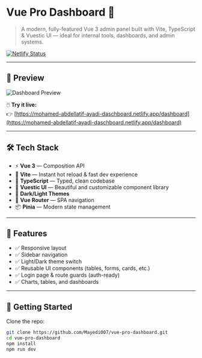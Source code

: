 # Vue Pro Dashboard 🚀

> A modern, fully-featured Vue 3 admin panel built with Vite, TypeScript & Vuestic UI — ideal for internal tools, dashboards, and admin systems.

[![Netlify Status](https://img.shields.io/badge/Live%20Demo-Online-green?style=flat-square&logo=netlify)](https://mohamed-abdellatif-ayadi-daschboard.netlify.app/dashboard)

---

## 📸 Preview

![Dashboard Preview](https://raw.githubusercontent.com/epicmaxco/vuestic-admin/develop/public/img/overview-light.jpg)

🖱️ **Try it live:**  
👉 [https://mohamed-abdellatif-ayadi-daschboard.netlify.app/dashboard](https://mohamed-abdellatif-ayadi-daschboard.netlify.app/dashboard)

---

## 🛠 Tech Stack

- ⚡️ **Vue 3** — Composition API
- 🚀 **Vite** — Instant hot reload & fast dev experience
- 🧠 **TypeScript** — Typed, clean codebase
- 🎨 **Vuestic UI** — Beautiful and customizable component library
- 🌙 **Dark/Light Themes**
- 🧭 **Vue Router** — SPA navigation
- 📦 **Pinia** — Modern state management

---

## 📂 Features

- ✅ Responsive layout
- ✅ Sidebar navigation
- ✅ Light/Dark theme switch
- ✅ Reusable UI components (tables, forms, cards, etc.)
- ✅ Login page & route guards (auth-ready)
- ✅ Charts, tables, and dashboards

---

## 🚀 Getting Started

Clone the repo:

```bash
git clone https://github.com/Mayedi007/vue-pro-dashboard.git
cd vue-pro-dashboard
npm install
npm run dev
